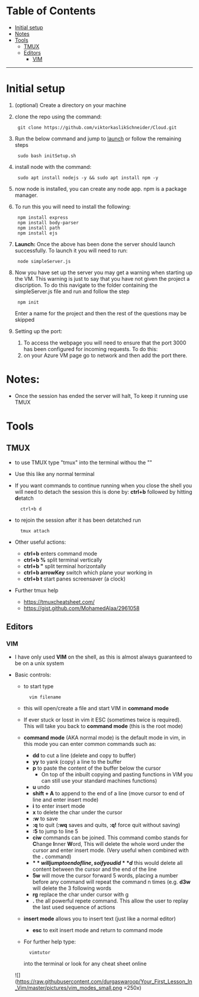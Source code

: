 # Table of Contents
- [Initial setup](#init)
- [Notes](#notes)
- [Tools](#tools)
	- [TMUX](#tmux)
	- [Editors](#editors)
		- [VIM](#vim)
<hr/>

# <a name="init"></a>Initial setup
1. (optional) Create a directory on your machine
1. clone the repo using the command:

		git clone https://github.com/viktorkaslikSchneider/Cloud.git
1. Run the below command and jump to [launch](#launch)  or follow the remaining steps

		sudo bash initSetup.sh
1. install node with the command:

		sudo apt install nodejs -y && sudo apt install npm -y
1. now node is installed, you can create any node app. npm is a package manager.
1. To run this you will need to install the following:

		npm install express 
		npm install body-parser 
		npm install path
		npm install ejs

1. <a name="launch"></a>**Launch:** Once the above has been done the server should launch successfully. To launch it you will need to run:

		node simpleServer.js
1. Now you have set up the server you may get a warning when starting up the VM. This warning is just to say that you have not given the project a discription. To do this navigate to the folder containing the simpleServer.js file and run and follow the step

		npm init
	Enter a name for the project and then the rest of the questions may be skipped

1. Setting up the port:
	1. To access the webpage you will need to ensure that the port 3000 has been configured for incoming requests. To do this:
	1. on your Azure VM page go to network and then add the port there.




# <a name="notes"></a>Notes:

- Once the session has ended the server will halt, To keep it running use TMUX

# <a name="tools"></a>Tools
## <a name="tmux"></a>TMUX
- to use TMUX type "tmux" into the terminal withou the ""
- Use this like any normal terminal 
- If you want commands to continue running when you close the shell you will need to detach the session this is done by: **ctrl+b** followed by hitting **d**etatch 

		ctrl+b d
- to rejoin the session after it has been detatched run 

		tmux attach
- Other useful actions:
	- **ctrl+b** enters command mode
	- **ctrl+b %** split terminal vertically
	- **ctrl+b "** split terminal horizontally
	- **ctrl+b arrowKey** switch which plane your working in
	- **ctrl+b t** start panes screensaver (a clock)
- Further tmux help
	- https://tmuxcheatsheet.com/
	- https://gist.github.com/MohamedAlaa/2961058
	
## <a name="editors"></a>Editors
### <a name="vim"></a>VIM
- I have only used **VIM** on the shell, as this is almost always guaranteed to be on a unix system
- Basic controls:
	- to start type 
		
			vim filename
		
	- this will open/create a file and start VIM in **command mode**
	- If ever stuck or losst in vim it ESC (sometimes twice is required). This will take you back to **command mode** (this is the root mode)
	- **command mode** (AKA normal mode) is the default mode in vim, in this mode you can enter common commands such as:
		- **dd** to cut a line (delete and copy to buffer)
		- **yy** to yank (copy) a line to the buffer 
		- **p** to paste the content of the buffer below the cursor
			- On top of the inbuilt copying and pasting functions in VIM you can still use your standard machines functions)
		- **u** undo 
		- **shift + A** to append to the end of a line (move cursor to end of line and enter insert mode)
		- **i** to enter insert mode
		- **x** to delete the char under the cursor
		- **:w** to save
		- **:q** to quit (**:wq** saves and quits, **:q!** force quit without saving)
		- **:5** to jump to line 5
		- **ciw** commands can be joined. This command combo stands for **C**hange **I**nner **W**ord, 
		This will delete the whole word under the cursor and enter insert mode. (Very useful when combined with the **.** command)
		- **$** will jump to end of line, so if you did **d$** this would delete all content between the cursor and the end of the line
		- **5w** will move the cursor forward 5 words, placing a number before any command will repeat the command n times (e.g. **d3w** will delete the 3 following words
		- **rg** replace the char under cursor with g
		- **.** the all powerful repete command. This allow the user to replay the last used sequence of actions
	- **insert mode** allows you to insert text (just like a normal editor)
		- **esc** to exit insert mode and return to command mode
	- For further help type:
			
			vimtutor 
		into the terminal or look for any cheat sheet online
		
		
	![](https://raw.githubusercontent.com/durgaswaroop/Your_First_Lesson_In_Vim/master/pictures/vim_modes_small.png =250x) 
	
